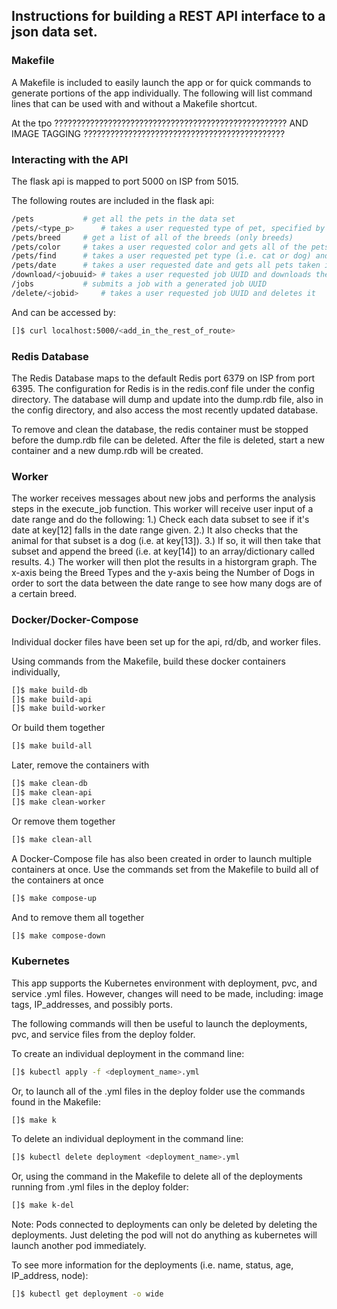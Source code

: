 ## Instructions for building a REST API interface to a json data set.

### Makefile

A Makefile is included to easily launch the app or for quick commands to generate portions of the app individually. The following will list command lines that can be used with and without a Makefile shortcut.

At the tpo ????????????????????????????????????????????????????
AND IMAGE TAGGING ?????????????????????????????????????????????



### Interacting with the API

The flask api is mapped to port 5000 on ISP from 5015.

The following routes are included in the flask api:

```bash
/pets			# get all the pets in the data set
/pets/<type_p>		# takes a user requested type of pet, specified by <type_p>, and gets all pets of that type (i.e. either cat or dog)
/pets/breed		# get a list of all of the breeds (only breeds)
/pets/color		# takes a user requested color and gets all of the pets with that color
/pets/find		# takes a user requested pet type (i.e. cat or dog) and a user requested age to get pets that match the type and age
/pets/date		# takes a user requested date and gets all pets taken in on that date
/download/<jobuuid>	# takes a user requested job UUID and downloads the image associated with the job UUID
/jobs			# submits a job with a generated job UUID
/delete/<jobid>		# takes a user requested job UUID and deletes it
```

And can be accessed by:

```bash
[]$ curl localhost:5000/<add_in_the_rest_of_route>
```

### Redis Database

The Redis Database maps to the default Redis port 6379 on ISP from port 6395.  The configuration for Redis is in the redis.conf file under the config directory.  The database will dump and update into the dump.rdb file, also in the config directory, and also access the most recently updated database.

To remove and clean the database, the redis container must be stopped before the dump.rdb file can be deleted.  After the file is deleted, start a new container and a new dump.rdb will be created.

### Worker

The worker receives messages about new jobs and performs the analysis steps in the execute_job function.  This worker will receive user input of a date range and do the following:
1.) Check each data subset to see if it's date at key[12] falls in the date range given.
2.) It also checks that the animal for that subset is a dog (i.e. at key[13]).
3.) If so, it will then take that subset and append the breed (i.e. at key[14]) to an array/dictionary called results.
4.) The worker will then plot the results in a historgram graph.  The x-axis being the Breed Types and the y-axis being the Number of Dogs in order to sort the data between the date range to see how many dogs are of a certain breed.

### Docker/Docker-Compose

Individual docker files have been set up for the api, rd/db, and worker files.

Using commands from the Makefile, build these docker containers individually,

```bash
[]$ make build-db
[]$ make build-api
[]$ make build-worker
```

Or build them together

```bash
[]$ make build-all
```

Later, remove the containers with

```bash
[]$ make clean-db
[]$ make clean-api
[]$ make clean-worker
```

Or remove them together
```bash
[]$ make clean-all
```

A Docker-Compose file has also been created in order to launch multiple containers at once.  Use the commands set from the Makefile to build all of the containers at once

```bash
[]$ make compose-up
```

And to remove them all together

```bash
[]$ make compose-down
```


### Kubernetes

This app supports the Kubernetes environment with deployment, pvc, and service .yml files.  However, changes will need to be made, including: image tags, IP_addresses, and possibly ports.

The following commands will then be useful to launch the deployments, pvc, and service files from the deploy folder.

To create an individual deployment in the command line:

```bash
[]$ kubectl apply -f <deployment_name>.yml
```

Or, to launch all of the .yml files in the deploy folder use the commands found in the Makefile:

```bash
[]$ make k
```

To delete an individual deployment in the command line:

```bash
[]$ kubectl delete deployment <deployment_name>.yml
```

Or, using the command in the Makefile to delete all of the deployments running from .yml files in the deploy folder:

```bash
[]$ make k-del
```

Note: Pods connected to deployments can only be deleted by deleting the deployments.  Just deleting the pod will not do anything as kubernetes will launch another pod immediately.


To see more information for the deployments (i.e. name, status, age, IP_address, node):

```bash
[]$ kubectl get deployment -o wide
```